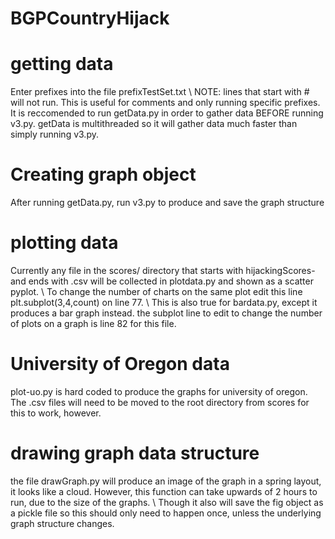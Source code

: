 # BGPCountryHijack

# getting data 
Enter prefixes into the file prefixTestSet.txt \\
NOTE: lines that start with # will not run. This is useful for comments and only running specific prefixes.
It is reccomended to run getData.py in order to gather data BEFORE running v3.py. getData is multithreaded so it will gather data much faster than simply running v3.py. 

# Creating graph object
After running getData.py, run v3.py to produce and save the graph structure

# plotting data 
Currently any file in the scores/ directory that starts with hijackingScores- and ends with .csv will be collected in plotdata.py and shown as a scatter pyplot. \\
To change the number of charts on the same plot edit this line 
plt.subplot(3,4,count) on line 77. \\
This is also true for bardata.py, except it produces a bar graph instead. the subplot line to edit to change the number of plots on a graph is line 82 for this file. 

# University of Oregon data
plot-uo.py is hard coded to produce the graphs for university of oregon. The .csv files will need to be moved to the root directory from scores for this to work, however. 


# drawing graph data structure 
the file drawGraph.py will produce an image of the graph in a spring layout, it looks like a cloud. However, this function can take upwards of 2 hours to run, due to the size of the graphs. \\
Though it also will save the fig object as a pickle file so this should only need to happen once, unless the underlying graph structure changes. 